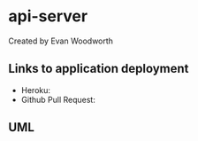 # api-server

Created by Evan Woodworth

## Links to application deployment

* Heroku: 
* Github Pull Request: 

## UML
